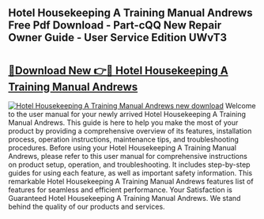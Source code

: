 ## Hotel Housekeeping A Training Manual Andrews Free Pdf Download - Part-cQQ New Repair Owner Guide - User Service Edition UWvT3

# <h2><a href="http://bc57492.oget.top/?id=Hotel+Housekeeping+A+Training+Manual+Andrews">🔗Download New 👉🔴 Hotel Housekeeping A Training Manual Andrews</a></h2>

[![Hotel Housekeeping A Training Manual Andrews new download](https://i.imgur.com/5g1atiW.png)](http://bc57492.oget.top/?id=Hotel+Housekeeping+A+Training+Manual+Andrews)
Welcome to the user manual for your newly arrived Hotel Housekeeping A Training Manual Andrews. This guide is here to help you make the most of your product by providing a comprehensive overview of its features, installation process, operation instructions, maintenance tips, and troubleshooting procedures. Before using your Hotel Housekeeping A Training Manual Andrews, please refer to this user manual for comprehensive instructions on product setup, operation, and troubleshooting. It includes step-by-step guides for using each feature, as well as important safety information. This remarkable Hotel Housekeeping A Training Manual Andrews features list of features for seamless and efficient performance. Your Satisfaction is Guaranteed Hotel Housekeeping A Training Manual Andrews. We stand behind the quality of our products and services.

